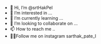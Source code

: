 - 👋 Hi, I’m @srtHakPel
- 👀 I’m interested in ...
- 🌱 I’m currently learning ...
- 💞️ I’m looking to collaborate on ...
- 📫 How to reach me ..
- 👨‍💻Follow me on instagram sarthak_pate_l

<!---
srtHakPel/srtHakPel is a ✨ special ✨ repository because its `README.md` (this file) appears on your GitHub profile.
You can click the Preview link to take a look at your changes.
--->

